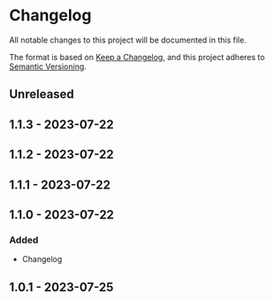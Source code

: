 # Changelog

All notable changes to this project will be documented in this file.

The format is based on [Keep a Changelog](https://keepachangelog.com/en/1.0.0/),
and this project adheres to [Semantic Versioning](https://semver.org/spec/v2.0.0.html).

## Unreleased

## 1.1.3 - 2023-07-22

## 1.1.2 - 2023-07-22

## 1.1.1 - 2023-07-22

## 1.1.0 - 2023-07-22
### Added
- Changelog

## 1.0.1 - 2023-07-25
